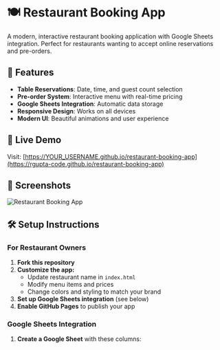 # 🍽️ Restaurant Booking App

A modern, interactive restaurant booking application with Google Sheets integration. Perfect for restaurants wanting to accept online reservations and pre-orders.

## 🌟 Features

- **Table Reservations**: Date, time, and guest count selection
- **Pre-order System**: Interactive menu with real-time pricing
- **Google Sheets Integration**: Automatic data storage
- **Responsive Design**: Works on all devices
- **Modern UI**: Beautiful animations and user experience

## 🚀 Live Demo

Visit: [https://YOUR_USERNAME.github.io/restaurant-booking-app](https://rgupta-code.github.io/restaurant-booking-app)

## 📱 Screenshots

![Restaurant Booking App](https://via.placeholder.com/800x600/667eea/ffffff?text=Restaurant+Booking+App)

## 🛠️ Setup Instructions

### For Restaurant Owners

1. **Fork this repository**
2. **Customize the app:**
   - Update restaurant name in `index.html`
   - Modify menu items and prices
   - Change colors and styling to match your brand
3. **Set up Google Sheets integration** (see below)
4. **Enable GitHub Pages** to publish your app

### Google Sheets Integration

1. **Create a Google Sheet** with these columns:
